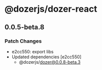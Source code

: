 # @dozerjs/dozer-react

## 0.0.5-beta.8

### Patch Changes

- e2cc550: export libs
- Updated dependencies [e2cc550]
  - @dozerjs/dozer@0.0.8-beta.3
